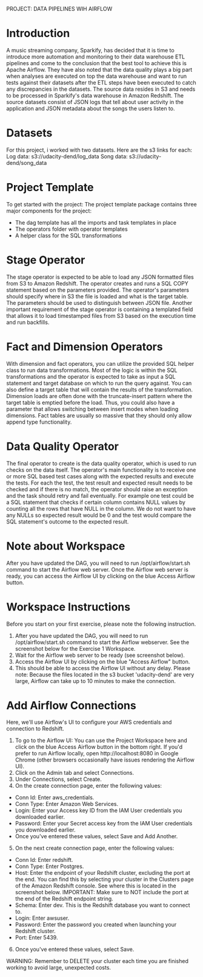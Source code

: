 PROJECT: DATA PIPELINES WIH AIRFLOW
# Introduction
A music streaming company, Sparkify, has decided that it is time to introduce more automation and monitoring to their data warehouse ETL pipelines and come to the conclusion that the best tool to achieve this is Apache Airflow.
They have also noted that the data quality plays a big part when analyses are executed on top the data warehouse and want to run tests against their datasets after the ETL steps have been executed to catch any discrepancies in the datasets.
The source data resides in S3 and needs to be processed in Sparkify's data warehouse in Amazon Redshift. The source datasets consist of JSON logs that tell about user activity in the application and JSON metadata about the songs the users listen to.

# Datasets
For this project, i worked with two datasets. Here are the s3 links for each:
Log data: s3://udacity-dend/log_data
Song data: s3://udacity-dend/song_data

# Project Template
To get started with the project:
The project template package contains three major components for the project:
- The dag template has all the imports and task templates in place
- The operators folder with operator templates
- A helper class for the SQL transformations

# Stage Operator
The stage operator is expected to be able to load any JSON formatted files from S3 to Amazon Redshift. The operator creates and runs a SQL COPY statement based on the parameters provided. The operator's parameters should specify where in S3 the file is loaded and what is the target table.
The parameters should be used to distinguish between JSON file. Another important requirement of the stage operator is containing a templated field that allows it to load timestamped files from S3 based on the execution time and run backfills.

# Fact and Dimension Operators
With dimension and fact operators, you can utilize the provided SQL helper class to run data transformations. Most of the logic is within the SQL transformations and the operator is expected to take as input a SQL statement and target database on which to run the query against. You can also define a target table that will contain the results of the transformation.
Dimension loads are often done with the truncate-insert pattern where the target table is emptied before the load. Thus, you could also have a parameter that allows switching between insert modes when loading dimensions. Fact tables are usually so massive that they should only allow append type functionality.

# Data Quality Operator
The final operator to create is the data quality operator, which is used to run checks on the data itself. The operator's main functionality is to receive one or more SQL based test cases along with the expected results and execute the tests. For each the test, the test result and expected result needs to be checked and if there is no match, the operator should raise an exception and the task should retry and fail eventually.
For example one test could be a SQL statement that checks if certain column contains NULL values by counting all the rows that have NULL in the column. We do not want to have any NULLs so expected result would be 0 and the test would compare the SQL statement's outcome to the expected result.

# Note about Workspace
After you have updated the DAG, you will need to run /opt/airflow/start.sh command to start the Airflow web server. Once the Airflow web server is ready, you can access the Airflow UI by clicking on the blue Access Airflow button.

# Workspace Instructions
Before you start on your first exercise, please note the following instruction.
1. After you have updated the DAG, you will need to run /opt/airflow/start.sh command to start the Airflow webserver. See the screenshot below for the Exercise 1 Workspace.
2. Wait for the Airflow web server to be ready (see screenshot below).
3. Access the Airflow UI by clicking on the blue "Access Airflow" button.
4. This should be able to access the Airflow UI without any delay.
Please note: Because the files located in the s3 bucket 'udacity-dend' are very large, Airflow can take up to 10 minutes to make the connection.

# Add Airflow Connections
Here, we'll use Airflow's UI to configure your AWS credentials and connection to Redshift.
1. To go to the Airflow UI:
You can use the Project Workspace here and click on the blue Access Airflow button in the bottom right.
If you'd prefer to run Airflow locally, open http://localhost:8080 in Google Chrome (other browsers occasionally have issues rendering the Airflow UI).
2. Click on the Admin tab and select Connections.
3. Under Connections, select Create.
4. On the create connection page, enter the following values:
- Conn Id: Enter aws_credentials.
- Conn Type: Enter Amazon Web Services.
- Login: Enter your Access key ID from the IAM User credentials you downloaded earlier.
- Password: Enter your Secret access key from the IAM User credentials you downloaded earlier.
- Once you've entered these values, select Save and Add Another.

5. On the next create connection page, enter the following values:
- Conn Id: Enter redshift.
- Conn Type: Enter Postgres.
- Host: Enter the endpoint of your Redshift cluster, excluding the port at the end. You can find this by selecting your cluster in the Clusters page of the Amazon Redshift console. See where this is located in the screenshot below. IMPORTANT: Make sure to NOT include the port at the end of the Redshift endpoint string.
- Schema: Enter dev. This is the Redshift database you want to connect to.
- Login: Enter awsuser.
- Password: Enter the password you created when launching your Redshift cluster.
- Port: Enter 5439.
6. Once you've entered these values, select Save.

WARNING: Remember to DELETE your cluster each time you are finished working to avoid large, unexpected costs.
